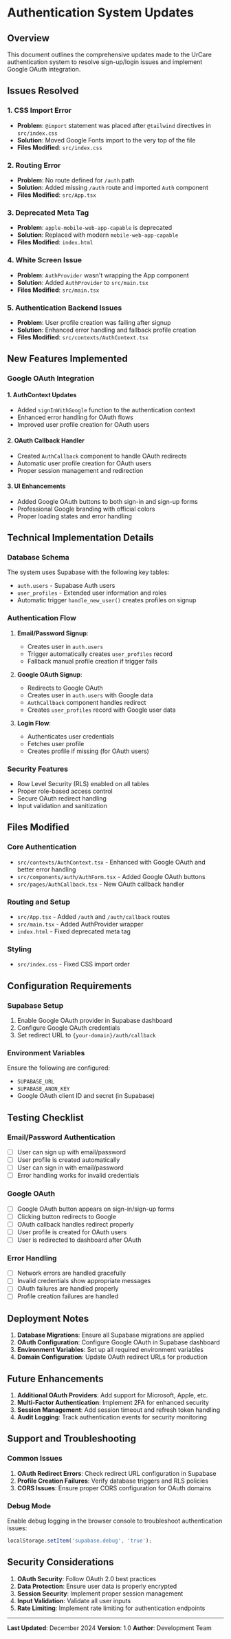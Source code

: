# Authentication System Updates

## Overview
This document outlines the comprehensive updates made to the UrCare authentication system to resolve sign-up/login issues and implement Google OAuth integration.

## Issues Resolved

### 1. CSS Import Error
- **Problem**: `@import` statement was placed after `@tailwind` directives in `src/index.css`
- **Solution**: Moved Google Fonts import to the very top of the file
- **Files Modified**: `src/index.css`

### 2. Routing Error
- **Problem**: No route defined for `/auth` path
- **Solution**: Added missing `/auth` route and imported `Auth` component
- **Files Modified**: `src/App.tsx`

### 3. Deprecated Meta Tag
- **Problem**: `apple-mobile-web-app-capable` is deprecated
- **Solution**: Replaced with modern `mobile-web-app-capable`
- **Files Modified**: `index.html`

### 4. White Screen Issue
- **Problem**: `AuthProvider` wasn't wrapping the App component
- **Solution**: Added `AuthProvider` to `src/main.tsx`
- **Files Modified**: `src/main.tsx`

### 5. Authentication Backend Issues
- **Problem**: User profile creation was failing after signup
- **Solution**: Enhanced error handling and fallback profile creation
- **Files Modified**: `src/contexts/AuthContext.tsx`

## New Features Implemented

### Google OAuth Integration

#### 1. AuthContext Updates
- Added `signInWithGoogle` function to the authentication context
- Enhanced error handling for OAuth flows
- Improved user profile creation for OAuth users

#### 2. OAuth Callback Handler
- Created `AuthCallback` component to handle OAuth redirects
- Automatic user profile creation for OAuth users
- Proper session management and redirection

#### 3. UI Enhancements
- Added Google OAuth buttons to both sign-in and sign-up forms
- Professional Google branding with official colors
- Proper loading states and error handling

## Technical Implementation Details

### Database Schema
The system uses Supabase with the following key tables:
- `auth.users` - Supabase Auth users
- `user_profiles` - Extended user information and roles
- Automatic trigger `handle_new_user()` creates profiles on signup

### Authentication Flow
1. **Email/Password Signup**:
   - Creates user in `auth.users`
   - Trigger automatically creates `user_profiles` record
   - Fallback manual profile creation if trigger fails

2. **Google OAuth Signup**:
   - Redirects to Google OAuth
   - Creates user in `auth.users` with Google data
   - `AuthCallback` component handles redirect
   - Creates `user_profiles` record with Google user data

3. **Login Flow**:
   - Authenticates user credentials
   - Fetches user profile
   - Creates profile if missing (for OAuth users)

### Security Features
- Row Level Security (RLS) enabled on all tables
- Proper role-based access control
- Secure OAuth redirect handling
- Input validation and sanitization

## Files Modified

### Core Authentication
- `src/contexts/AuthContext.tsx` - Enhanced with Google OAuth and better error handling
- `src/components/auth/AuthForm.tsx` - Added Google OAuth buttons
- `src/pages/AuthCallback.tsx` - New OAuth callback handler

### Routing and Setup
- `src/App.tsx` - Added `/auth` and `/auth/callback` routes
- `src/main.tsx` - Added AuthProvider wrapper
- `index.html` - Fixed deprecated meta tag

### Styling
- `src/index.css` - Fixed CSS import order

## Configuration Requirements

### Supabase Setup
1. Enable Google OAuth provider in Supabase dashboard
2. Configure Google OAuth credentials
3. Set redirect URL to `{your-domain}/auth/callback`

### Environment Variables
Ensure the following are configured:
- `SUPABASE_URL`
- `SUPABASE_ANON_KEY`
- Google OAuth client ID and secret (in Supabase)

## Testing Checklist

### Email/Password Authentication
- [ ] User can sign up with email/password
- [ ] User profile is created automatically
- [ ] User can sign in with email/password
- [ ] Error handling works for invalid credentials

### Google OAuth
- [ ] Google OAuth button appears on sign-in/sign-up forms
- [ ] Clicking button redirects to Google
- [ ] OAuth callback handles redirect properly
- [ ] User profile is created for OAuth users
- [ ] User is redirected to dashboard after OAuth

### Error Handling
- [ ] Network errors are handled gracefully
- [ ] Invalid credentials show appropriate messages
- [ ] OAuth failures are handled properly
- [ ] Profile creation failures are handled

## Deployment Notes

1. **Database Migrations**: Ensure all Supabase migrations are applied
2. **OAuth Configuration**: Configure Google OAuth in Supabase dashboard
3. **Environment Variables**: Set up all required environment variables
4. **Domain Configuration**: Update OAuth redirect URLs for production

## Future Enhancements

1. **Additional OAuth Providers**: Add support for Microsoft, Apple, etc.
2. **Multi-Factor Authentication**: Implement 2FA for enhanced security
3. **Session Management**: Add session timeout and refresh token handling
4. **Audit Logging**: Track authentication events for security monitoring

## Support and Troubleshooting

### Common Issues
1. **OAuth Redirect Errors**: Check redirect URL configuration in Supabase
2. **Profile Creation Failures**: Verify database triggers and RLS policies
3. **CORS Issues**: Ensure proper CORS configuration for OAuth domains

### Debug Mode
Enable debug logging in the browser console to troubleshoot authentication issues:
```javascript
localStorage.setItem('supabase.debug', 'true');
```

## Security Considerations

1. **OAuth Security**: Follow OAuth 2.0 best practices
2. **Data Protection**: Ensure user data is properly encrypted
3. **Session Security**: Implement proper session management
4. **Input Validation**: Validate all user inputs
5. **Rate Limiting**: Implement rate limiting for authentication endpoints

---

**Last Updated**: December 2024
**Version**: 1.0
**Author**: Development Team 